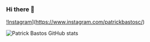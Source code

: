 ### Hi there 👋

[!Instagram](https://img.shields.io/badge/Instagram-E4405F?style=for-the-badge&logo=instagram&logoColor=white)](https://www.instagram.com/patrickbastosc/)

![Patrick Bastos GitHub stats](https://github-readme-stats.vercel.app/api?username=PatrickBastosDeveloper&show_icons=true&theme=radical)
